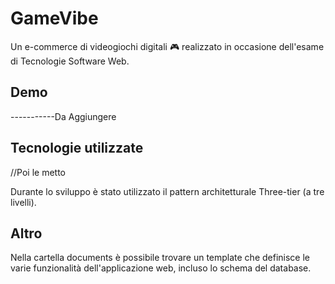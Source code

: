 # GameVibe
Un e-commerce di videogiochi digitali 🎮 realizzato in occasione dell'esame di Tecnologie Software Web.

## Demo


-----------Da Aggiungere


## Tecnologie utilizzate
//Poi le metto

Durante lo sviluppo è stato utilizzato il pattern architetturale Three-tier (a tre livelli).

## Altro
Nella cartella documents è possibile trovare un template che definisce le varie funzionalità dell'applicazione web, incluso lo schema del database.



